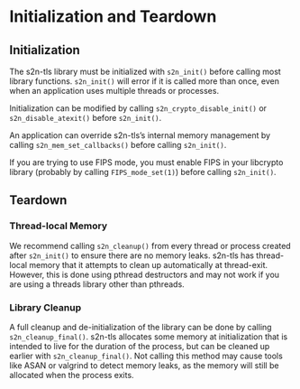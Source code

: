 # Initialization and Teardown

## Initialization
The s2n-tls library must be initialized with `s2n_init()` before calling most library functions. `s2n_init()` will error if it is called more than once, even when an application uses multiple threads or processes.

Initialization can be modified by calling `s2n_crypto_disable_init()` or `s2n_disable_atexit()` before `s2n_init()`.

An application can override s2n-tls’s internal memory management by calling `s2n_mem_set_callbacks()` before calling `s2n_init()`.

If you are trying to use FIPS mode, you must enable FIPS in your libcrypto library (probably by calling `FIPS_mode_set(1)`) before calling `s2n_init()`.

## Teardown
### Thread-local Memory
We recommend calling `s2n_cleanup()` from every thread or process created after `s2n_init()` to ensure there are no memory leaks. s2n-tls has thread-local memory that it attempts to clean up automatically at thread-exit. However, this is done using pthread destructors and may not work if you are using a threads library other than pthreads. 

### Library Cleanup
A full cleanup and de-initialization of the library can be done by calling `s2n_cleanup_final()`. s2n-tls allocates some memory at initialization that is intended to live for the duration of the process, but can be cleaned up earlier with `s2n_cleanup_final()`. Not calling this method may cause tools like ASAN or valgrind to detect memory leaks, as the memory will still be allocated when the process exits.
